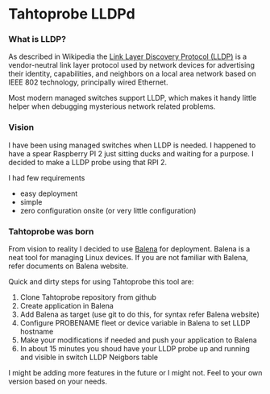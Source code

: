 # Tahtoprobe LLDPd

### What is LLDP?

As described in Wikipedia the [Link Layer Discovery Protocol (LLDP)](https://en.wikipedia.org/wiki/Link_Layer_Discovery_Protocol) is a 
vendor-neutral link layer protocol used by network devices for advertising 
their identity, capabilities, and neighbors on a local area network based on 
IEEE 802 technology, principally wired Ethernet.

Most modern managed switches support LLDP, which makes it handy little helper when
debugging mysterious network related problems.

### Vision

I have been using managed switches when LLDP is needed. I happened to have a spear
Raspberry PI 2 just sitting ducks and waiting for a purpose. I decided to make a LLDP
probe using that RPI 2. 

I had few requirements

- easy deployment
- simple
- zero configuration onsite (or very little configuration)

### Tahtoprobe was born

From vision to reality I decided to use [Balena](https://balena.io) for deployment. Balena is a neat
tool for managing Linux devices. If you are not familiar with Balena, refer documents on Balena website.

Quick and dirty steps for using Tahtoprobe this tool are:

1. Clone Tahtoprobe repository from github
2. Create application in Balena
3. Add Balena as target (use git to do this, for syntax refer Balena website)
4. Configure PROBENAME fleet or device variable in Balena to set LLDP hostname
5. Make your modifications if needed and push your application to Balena
6. In about 15 minutes you shoud have your LLDP probe up and running and visible in switch LLDP Neigbors table

I might be adding more features in the future or I might not. Feel to your own version based on your
needs.





